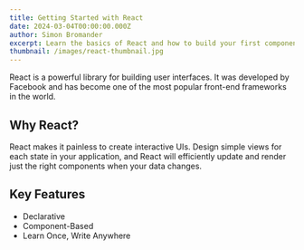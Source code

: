 ```yaml
---
title: Getting Started with React
date: 2024-03-04T00:00:00.000Z
author: Simon Bromander
excerpt: Learn the basics of React and how to build your first component.
thumbnail: /images/react-thumbnail.jpg
---
```


React is a powerful library for building user interfaces. It was developed by Facebook and has become one of the most popular front-end frameworks in the world.

## Why React?

React makes it painless to create interactive UIs. Design simple views for each state in your application, and React will efficiently update and render just the right components when your data changes.

## Key Features

- Declarative
- Component-Based
- Learn Once, Write Anywhere 